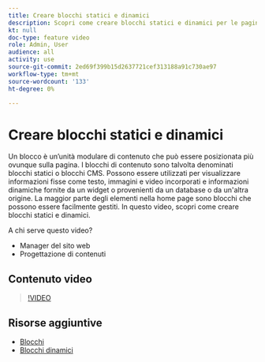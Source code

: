 ```yaml
---
title: Creare blocchi statici e dinamici
description: Scopri come creare blocchi statici e dinamici per le pagine store.
kt: null
doc-type: feature video
role: Admin, User
audience: all
activity: use
source-git-commit: 2ed69f399b15d2637721cef313188a91c730ae97
workflow-type: tm+mt
source-wordcount: '133'
ht-degree: 0%

---
```


# Creare blocchi statici e dinamici

Un blocco è un’unità modulare di contenuto che può essere posizionata più ovunque sulla pagina. I blocchi di contenuto sono talvolta denominati blocchi statici o blocchi CMS. Possono essere utilizzati per visualizzare informazioni fisse come testo, immagini e video incorporati e informazioni dinamiche fornite da un widget o provenienti da un database o da un&#39;altra origine. La maggior parte degli elementi nella home page sono blocchi che possono essere facilmente gestiti. In questo video, scopri come creare blocchi statici e dinamici.

A chi serve questo video?

- Manager del sito web
- Progettazione di contenuti

## Contenuto video

>[!VIDEO](https://video.tv.adobe.com/v/343783?quality=12&learn=on)

## Risorse aggiuntive

- [Blocchi](https://docs.magento.com/user-guide/cms/blocks.html)
- [Blocchi dinamici](https://docs.magento.com/user-guide/cms/dynamic-blocks.html)
